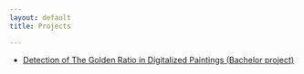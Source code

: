 ```yaml
---
layout: default
title: Projects

---
```


 * [Detection of The Golden Ratio in Digitalized Paintings (Bachelor project)](http://github.com/thorlund/gyldnesnit)

<!-- vim: set sw=2 ft=mkd sts=2 et tw=80: -->

